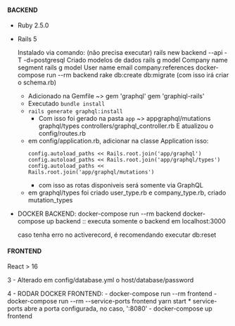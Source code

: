 #### BACKEND
- Ruby 2.5.0
- Rails 5

    Instalado via comando: (não precisa executar)
        rails new backend --api -T -d=postgresql
    Criado modelos de dados
        rails g model Company name segment
        rails g model User name email company:references
        docker-compose run --rm backend rake db:create db:migrate (com isso irá criar o schema.rb)
    
    - Adicionado na Gemfile ~> gem 'graphql' gem 'graphiql-rails'
    - Executado `bundle install`
    - `rails generate graphql:install`
        -  Com isso foi gerado na pasta `app` ~> 
            appgraphql/mutations
            graphql/types
            controllers/graphql_controller.rb
            E atualizou o config/routes.rb
    - em config/application.rb, adicionar na classe Application isso:
        ```
        config.autoload_paths << Rails.root.join('app/graphql')
        config.autoload_paths << Rails.root.join('app/graphql/types')
        config.autoload_paths << Rails.root.join('app/graphql/mutations')
        ```
        * com isso as rotas disponiveis será somente via GraphQL
    - em graphql/types foi criado user_type.rb e company_type.rb, criado mutation_types 


 - DOCKER BACKEND: 
    docker-compose run --rm backend 
    docker-compose up backend :: executa somente o backend em localhost:3000

    caso tenha erro no activerecord, é recomendando executar db:reset


#### FRONTEND
React > 16

3 - Alterado em config/database.yml o host/database/password

4 - RODAR DOCKER FRONTEND: 
    - docker-compose run --rm frontend
    - docker-compose run --rm --service-ports frontend yarn start
        * service-ports abre a porta configurada, no caso, ':8080'
    - docker-compose up frontend